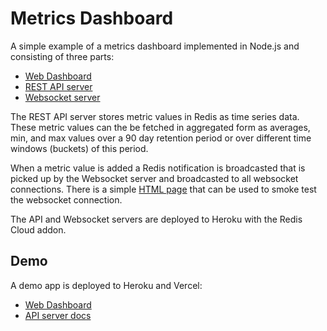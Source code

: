 # Metrics Dashboard

A simple example of a metrics dashboard implemented in Node.js and consisting of three parts:

* [Web Dashboard](dashboard/README.md)
* [REST API server](api-server/README.md)
* [Websocket server](websocket-server/README.md)

The REST API server stores metric values in Redis as time series data. These metric values can the be fetched in aggregated form as averages, min, and max values over a 90 day retention period or over different time windows (buckets) of this period.

When a metric value is added a Redis notification is broadcasted that is picked up by the Websocket server and broadcasted to all websocket connections. There is a simple [HTML page](websocket-server/test/index.html) that can be used to smoke test the websocket connection.

The API and Websocket servers are deployed to Heroku with the Redis Cloud addon.

## Demo

A demo app is deployed to Heroku and Vercel:

* [Web Dashboard](https://metrics-dashboard-izcr4f767-peter1.vercel.app/)
* [API server docs](https://metrics-api-server-63ea51367e93.herokuapp.com/docs)
